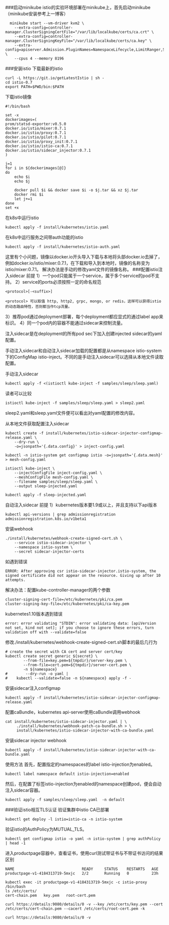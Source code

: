 ###启动minikube
istio的实验环境部署在minikube上，首先启动minikube（minikube安装参考上一博客）
```
  minikube start --vm-driver kvm2 \
	--extra-config=controller-manager.ClusterSigningCertFile="/var/lib/localkube/certs/ca.crt" \
	--extra-config=controller-manager.ClusterSigningKeyFile="/var/lib/localkube/certs/ca.key" \
	--extra-config=apiserver.Admission.PluginNames=NamespaceLifecycle,LimitRanger,ServiceAccount,PersistentVolumeLabel,DefaultStorageClass,DefaultTolerationSeconds,MutatingAdmissionWebhook,ValidatingAdmissionWebhook,ResourceQuota \
    --cpus 4 --memory 8196
```

###安装istio
下载最新的istio
```
curl -L https://git.io/getLatestIstio | sh -
cd istio-0.7
export PATH=$PWD/bin:$PATH
```
下载istio镜像
```
#!/bin/bash

set -x
dockerimages=(
prom/statsd-exporter:v0.5.0
docker.io/istio/mixer:0.7.1
docker.io/istio/proxy:0.7.1
docker.io/istio/pilot:0.7.1
docker.io/istio/proxy_init:0.7.1
docker.io/istio/istio-ca:0.7.1
docker.io/istio/sidecar_injector:0.7.1
)

j=1
for i in ${dockerimages[@]}
do
    echo $i
    echo $j

    docker pull $i && docker save $i -o $j.tar && xz $j.tar
    docker rmi $i
    let j+=1
done
set +x

```
在k8s中运行istio
```
kubectl apply -f install/kubernetes/istio.yaml
```
在k8s中运行服务之间带auth功能的istio
```
kubectl apply -f install/kubernetes/istio-auth.yaml
```
这里有个小问题，镜像以docker.io开头导入下载与本地将头部docker.io去掉了，例如docker.io/istio/mixer:0.7.1，在下载和导入到本地时，镜像的名称变为istio/mixer:0.7.1。
解决办法是手动的修改yaml文件的镜像名称。
###配置istio注入sidecar
前提
1）一个pod只能属于一个service，属于多个service的pod不支持。
2）service的ports必须按照一定的命名规范
```
<protocol>[-<suffix>]
```
```
<protocol> 可以取值 http, http2, grpc, mongo, or redis，这样可以获得istio的动态路由特性，否则都当作tcp流量。
```
3）推荐pod通过deployment部署，每个deployment都应显式的通过label app来标识。
4）同一个pod内的容器不能通过sidecar来控制流量。

注入sidecar是在deployment的所有pod sec下加入创建injected sidecar的yaml配置。

手动注入sidecar和自动注入sidecar加载的配置都是从namespace istio-system下的ConfigMap istio-inject。不同的是手动注入sidecar可以选择从本地文件读取配置。

手动注入sidecar
```
kubectl apply -f <(istioctl kube-inject -f samples/sleep/sleep.yaml)
```
读者可以比较
```
istioctl kube-inject -f samples/sleep/sleep.yaml > sleep2.yaml
```
sleep2.yaml和sleep.yaml文件便可以看出对yaml配置的修改内容。

从本地文件获取配置注入sidecar
```
kubectl create -f install/kubernetes/istio-sidecar-injector-configmap-release.yaml \
    --dry-run \
    -o=jsonpath='{.data.config}' > inject-config.yaml

kubectl -n istio-system get configmap istio -o=jsonpath='{.data.mesh}' > mesh-config.yaml

istioctl kube-inject \
    --injectConfigFile inject-config.yaml \
    --meshConfigFile mesh-config.yaml \
    --filename samples/sleep/sleep.yaml \
    --output sleep-injected.yaml

kubectl apply -f sleep-injected.yaml
```
自动注入sidecar
前提
1）kubernetes版本要1.9或以上，并且支持以下api版本
```
kubectl api-versions | grep admissionregistration
admissionregistration.k8s.io/v1beta1
```
安装webhook
```
./install/kubernetes/webhook-create-signed-cert.sh \
    --service istio-sidecar-injector \
    --namespace istio-system \
    --secret sidecar-injector-certs
```
如遇到错误
```
ERROR: After approving csr istio-sidecar-injector.istio-system, the signed certificate did not appear on the resource. Giving up after 10 attempts.
```
解决办法：配置kube-controller-manager的两个参数
```
cluster-signing-cert-file=/etc/kubernetes/pki/ca.pem
cluster-signing-key-file=/etc/kubernetes/pki/ca-key.pem
```
kubernetes1.10版本遇到错误
```
error: error validating "STDIN": error validating data: [apiVersion not set, kind not set]; if you choose to ignore these errors, turn validation off with --validate=false
```
修改./install/kubernetes/webhook-create-signed-cert.sh脚本的最后几行为
```
# create the secret with CA cert and server cert/key
kubectl create secret generic ${secret} \
        --from-file=key.pem=${tmpdir}/server-key.pem \
        --from-file=cert.pem=${tmpdir}/server-cert.pem \
        -n ${namespace}
#        --dry-run -o yaml |
#    kubectl --validate=false -n ${namespace} apply -f -

```
安装sidecar注入configmap
```
kubectl apply -f install/kubernetes/istio-sidecar-injector-configmap-release.yaml
```
配置caBundle，kubernetes api-server使用caBundle调用webhook
```
cat install/kubernetes/istio-sidecar-injector.yaml | \
     ./install/kubernetes/webhook-patch-ca-bundle.sh > \
     install/kubernetes/istio-sidecar-injector-with-ca-bundle.yaml
```
安装sidecar injector webhook
```
kubectl apply -f install/kubernetes/istio-sidecar-injector-with-ca-bundle.yaml
```
使用方法
首先，配置指定的namespaces的label istio-injection为enabled。
```
kubectl label namespace default istio-injection=enabled
```
然后，在配置了标签istio-injection为enabled的namespace创建pod，便会自动注入sidecar容器。
```
kubectl apply -f samples/sleep/sleep.yaml  -n default
```
###验证istio相互TLS认证
验证集群中istio CA已部署
```
kubectl get deploy -l istio=istio-ca -n istio-system
```
验证istio的AuthPolicy为MUTUAL_TLS。
```
kubectl get configmap istio -o yaml -n istio-system | grep authPolicy | head -1
```
进入productpage容器中，查看证书，使用curl测试带证书与不带证书访问的结果区别
```
NAME                              READY     STATUS    RESTARTS   AGE
productpage-v1-4184313719-5mxjc   2/2       Running   0          23h

kubectl exec -it productpage-v1-4184313719-5mxjc -c istio-proxy /bin/bash
ls /etc/certs/
cert-chain.pem   key.pem   root-cert.pem

curl https://details:9080/details/0 -v --key /etc/certs/key.pem --cert /etc/certs/cert-chain.pem --cacert /etc/certs/root-cert.pem -k

curl https://details:9080/details/0 -v
```